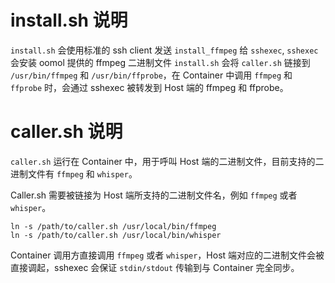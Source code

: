 # install.sh 说明

`install.sh` 会使用标准的 ssh client 发送 `install_ffmpeg` 给 `sshexec`, `sshexec` 会安装 oomol 提供的 ffmpeg 二进制文件
`install.sh` 会将 `caller.sh` 链接到 `/usr/bin/ffmpeg` 和 `/usr/bin/ffprobe`，在 Container 中调用 `ffmpeg` 和 `ffprobe` 时，会通过 sshexec 被转发到 Host 端的 ffmpeg 和 ffprobe。

# caller.sh 说明

`caller.sh` 运行在 Container 中，用于呼叫 Host 端的二进制文件，目前支持的二进制文件有 `ffmpeg` 和 `whisper`。

Caller.sh 需要被链接为 Host 端所支持的二进制文件名，例如 `ffmpeg` 或者 `whisper`。

```shell
ln -s /path/to/caller.sh /usr/local/bin/ffmpeg
ln -s /path/to/caller.sh /usr/local/bin/whisper
```

Container 调用方直接调用 `ffmpeg` 或者 `whisper`，Host 端对应的二进制文件会被直接调起，sshexec 会保证 `stdin/stdout` 传输到与 Container 完全同步。